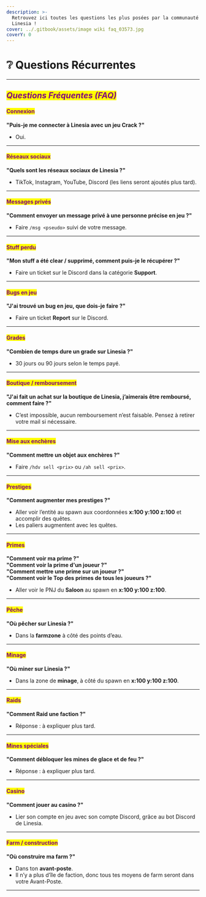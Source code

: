 ```yaml
---
description: >-
  Retrouvez ici toutes les questions les plus posées par la communauté de
  Linesia !
cover: ../.gitbook/assets/image wiki faq_03573.jpg
coverY: 0
---
```


# ❔ Questions Récurrentes



***

## _<mark style="color:purple;">**Questions Fréquentes (FAQ)**</mark>_

#### <mark style="color:purple;">Connexion</mark>

**"Puis-je me connecter à Linesia avec un jeu Crack ?"**

* Oui.

***

#### <mark style="color:purple;">Réseaux sociaux</mark>

**"Quels sont les réseaux sociaux de Linesia ?"**

* TikTok, Instagram, YouTube, Discord (les liens seront ajoutés plus tard).

***

#### <mark style="color:purple;">Messages privés</mark>

**"Comment envoyer un message privé à une personne précise en jeu ?"**

* Faire `/msg <pseudo>` suivi de votre message.

***

#### <mark style="color:purple;">Stuff perdu</mark>

**"Mon stuff a été clear / supprimé, comment puis-je le récupérer ?"**

* Faire un ticket sur le Discord dans la catégorie **Support**.

***

#### <mark style="color:purple;">Bugs en jeu</mark>

**"J'ai trouvé un bug en jeu, que dois-je faire ?"**

* Faire un ticket **Report** sur le Discord.

***

#### <mark style="color:purple;">Grades</mark>

**"Combien de temps dure un grade sur Linesia ?"**

* 30 jours ou 90 jours selon le temps payé.

***

#### <mark style="color:purple;">Boutique / remboursement</mark>

**"J'ai fait un achat sur la boutique de Linesia, j’aimerais être remboursé, comment faire ?"**

* C’est impossible, aucun remboursement n’est faisable. Pensez à retirer votre mail si nécessaire.

***

#### <mark style="color:purple;">Mise aux enchères</mark>

**"Comment mettre un objet aux enchères ?"**

* Faire `/hdv sell <prix>` ou `/ah sell <prix>`.

***

#### <mark style="color:purple;">Prestiges</mark>

**"Comment augmenter mes prestiges ?"**

* Aller voir l’entité au spawn aux coordonnées **x:100 y:100 z:100** et accomplir des quêtes.
* Les paliers augmentent avec les quêtes.

***

#### <mark style="color:purple;">Primes</mark>

**"Comment voir ma prime ?"**\
**"Comment voir la prime d'un joueur ?"**\
**"Comment mettre une prime sur un joueur  ?"**\
**"Comment voir le Top des primes de tous les joueurs ?"**

* Aller voir le PNJ du **Saloon** au spawn en **x:100 y:100 z:100**.

***

#### <mark style="color:purple;">Pêche</mark>

**"Où pêcher sur Linesia ?"**

* Dans la **farmzone** à côté des points d’eau.

***

#### <mark style="color:purple;">Minage</mark>

**"Où miner sur Linesia ?"**

* Dans la zone de **minage**, à côté du spawn en **x:100 y:100 z:100**.

***

#### <mark style="color:purple;">Raids</mark>

**"Comment Raid une faction ?"**

* Réponse : à expliquer plus tard.

***

#### <mark style="color:purple;">Mines spéciales</mark>

**"Comment débloquer les mines de glace et de feu ?"**

* Réponse : à expliquer plus tard.

***

#### <mark style="color:purple;">Casino</mark>

**"Comment jouer au casino ?"**

* Lier son compte en jeu avec son compte Discord, grâce au bot Discord de Linesia.

***

#### <mark style="color:purple;">Farm / construction</mark>

**"Où construire ma farm ?"**

* Dans ton **avant-poste**.
* Il n’y a plus d’île de faction, donc tous tes moyens de farm seront dans votre Avant-Poste.

***
